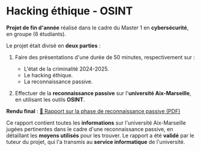# Hacking éthique - OSINT

**Projet de fin d'année** réalisé dans le cadre du Master 1 en **cybersécurité**, en groupe (6 étudiants).

Le projet était divisé en **deux parties** :

1) Faire des présentations d'une durée de 50 minutes, respectivement sur :  
   - L'état de la criminalité 2024-2025.  
   - Le hacking éthique.  
   - La reconnaissance passive.

2) Effectuer de la **reconnaissance passive** sur l'**université Aix-Marseille**, en utilisant les outils **OSINT**.

**Rendu final** : [📄 Rapport sur la phase de reconnaissance passive (PDF)](rapport_reconnaissance_passive_université_Aix-Marseille.pdf)  

Ce rapport contient toutes les **informations** sur l'université Aix-Marseille jugées pertinentes dans le cadre d'une reconnaissance passive, en détaillant les **moyens utilisés** pour les trouver. Le rapport a été **validé** par le tuteur du projet, qui l'a transmis au **service informatique** de l'université.
